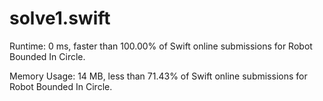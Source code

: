 # solve1.swift

Runtime: 0 ms, faster than 100.00% of Swift online submissions for Robot Bounded In Circle.

Memory Usage: 14 MB, less than 71.43% of Swift online submissions for Robot Bounded In Circle.
